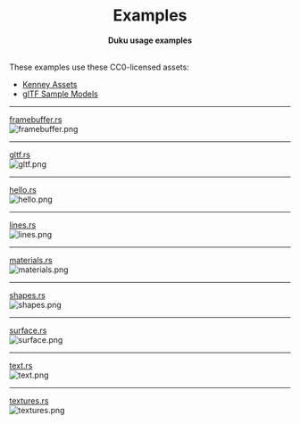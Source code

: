 <h1 align="center">Examples</h1>

<div align="center">
  <strong>Duku usage examples</strong>
</div>

<br />

These examples use these CC0-licensed assets:

- [Kenney Assets]
- [glTF Sample Models]

---

[framebuffer.rs](https://github.com/oberzs/duku/tree/develop/examples/framebuffer.rs)
<br>
![framebuffer.png](screenshots/framebuffer.png)

---

[gltf.rs](https://github.com/oberzs/duku/tree/develop/examples/gltf.rs)
<br>
![gltf.png](screenshots/gltf.png)

---

[hello.rs](https://github.com/oberzs/duku/tree/develop/examples/hello.rs)
<br>
![hello.png](screenshots/hello.png)

---

[lines.rs](https://github.com/oberzs/duku/tree/develop/examples/lines.rs)
<br>
![lines.png](screenshots/lines.png)

---

[materials.rs](https://github.com/oberzs/duku/tree/develop/examples/materials.rs)
<br>
![materials.png](screenshots/materials.png)

---

[shapes.rs](https://github.com/oberzs/duku/tree/develop/examples/shapes.rs)
<br>
![shapes.png](screenshots/shapes.png)

---

[surface.rs](https://github.com/oberzs/duku/tree/develop/examples/surface.rs)
<br>
![surface.png](screenshots/surface.png)

---

[text.rs](https://github.com/oberzs/duku/tree/develop/examples/text.rs)
<br>
![text.png](screenshots/text.png)

---

[textures.rs](https://github.com/oberzs/duku/tree/develop/examples/textures.rs)
<br>
![textures.png](screenshots/textures.png)

[kenney assets]: https://www.kenney.nl/assets
[gltf sample models]: https://github.com/KhronosGroup/glTF-Sample-Models
